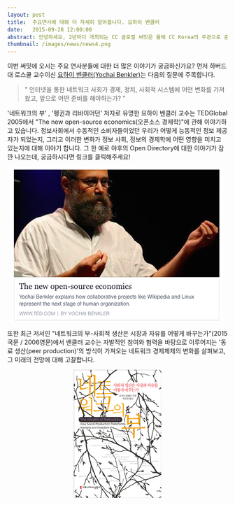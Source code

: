 ```yaml
---
layout: post
title:  주요연사에 대해 더 자세히 알아봅니다. 요하이 벤클러
date:   2015-09-28 12:00:00
abstract: 안녕하세요, 2년마다 개최되는 CC 글로벌 써밋은 올해 CC Korea의 주관으로 준비되고 있습니다. 함께 애써주시는 많은 분들께 감사드리며, 저희들의 역할을 소개합니다~
thumbnail: /images/news/news4.png
---
```


이번 써밋에 오시는 주요 연사분들에 대한 더 많은 이야기가 궁금하신가요? 먼저 하버드대 로스쿨 교수이신 [요하이 벤클러(Yochai Benkler)](https://summit.cckorea.org/speakers.html#yochai_benkler)는 다음의 질문에 주목합니다.

>"
인터넷을 통한 네트워크 사회가
경제, 정치, 사회적 시스템에 어떤 변화를 가져왔고,
앞으로 어떤 준비를 해야하는가?
"

'네트워크의 부' , '펭귄과 리바이어던' 저자로 유명한 요하이 벤클러 교수는 TEDGlobal 2005에서 "The new open-source economics(오픈소스 경제학)"에 관해 이야기하고 있습니다. 정보사회에서 수동적인 소비자들이었던 우리가 어떻게 능동적인 정보 제공자가 되었는지, 그리고 이러한 변화가 정보 사회, 정보의 경제학에 어떤 영향을 미치고 있는지에 대해 이야기 합니다. 그 한 예로 야후의 Open Directory에 대한 이야기가 잠깐 나오는데, 궁금하시다면 링크를 클릭해주세요!

<p style="text-align: center;">
  <a target="_blank" href="https://www.ted.com/talks/yochai_benkler_on_the_new_open_source_economics"><img src="/images/news/yochai-benkler-preview.png" alt="The new open-source economics on TED"></a>
</p>

또한 최근 저서인 "네트워크의 부-사회적 생산은 시장과 자유를 어떻게 바꾸는가"(2015 국문 / 2006영문)에서 벤클러 교수는 자발적인 참여와 협력을 바탕으로 이루어지는 '동료 생산(peer production)'의 방식이 가져오는 네트워크 경제체제의 변화를 살펴보고, 그 미래의 전망에 대해 고찰합니다.

<p style="text-align: center;">
  <a target="_blank" href="http://book.naver.com/bookdb/book_detail.nhn?bid=8922944"><img src="/images/news/wealth-of-networks.jpg" alt="네트워크의 부"></a>
</p>

<style>
	p img {
		width: auto !important;
	}
</style>
